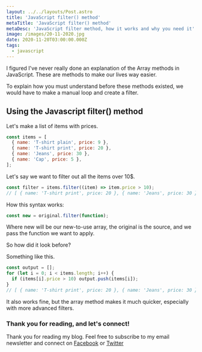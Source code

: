 ```yaml
---
layout: ../../layouts/Post.astro
title: 'JavaScript filter() method'
metaTitle: 'JavaScript filter() method'
metaDesc: 'JavaScript filter method, how it works and why you need it'
image: /images/20-11-2020.jpg
date: 2020-11-20T03:00:00.000Z
tags:
  - javascript
---
```


I figured I've never really done an explanation of the Array methods in JavaScript. These are methods to make our lives way easier.

To explain how you must understand before these methods existed, we would have to make a manual loop and create a filter.

## Using the Javascript filter() method

Let's make a list of items with prices.

```js
const items = [
  { name: 'T-shirt plain', price: 9 },
  { name: 'T-shirt print', price: 20 },
  { name: 'Jeans', price: 30 },
  { name: 'Cap', price: 5 },
];
```

Let's say we want to filter out all the items over 10$.

```js
const filter = items.filter((item) => item.price > 10);
// [ { name: 'T-shirt print', price: 20 }, { name: 'Jeans', price: 30 } ]
```

How this syntax works:

```js
const new = original.filter(function);
```

Where new will be our new-to-use array, the original is the source, and we pass the function we want to apply.

So how did it look before?

Something like this.

```js
const output = [];
for (let i = 0; i < items.length; i++) {
  if (items[i].price > 10) output.push(items[i]);
}
// [ { name: 'T-shirt print', price: 20 }, { name: 'Jeans', price: 30 } ]
```

It also works fine, but the array method makes it much quicker, especially with more advanced filters.

### Thank you for reading, and let's connect!

Thank you for reading my blog. Feel free to subscribe to my email newsletter and connect on [Facebook](https://www.facebook.com/DailyDevTipsBlog) or [Twitter](https://twitter.com/DailyDevTips1)
